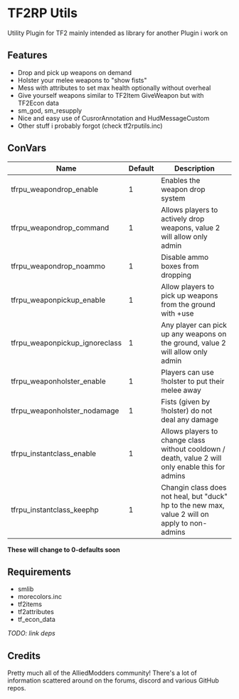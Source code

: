 TF2RP Utils
=====

Utility Plugin for TF2 mainly intended as library for another Plugin i work on

Features
-----

- Drop and pick up weapons on demand
- Holster your melee weapons to "show fists"
- Mess with attributes to set max health optionally without overheal
- Give yourself weapons similar to TF2Item GiveWeapon but with TF2Econ data
- sm_god, sm_resupply
- Nice and easy use of CusrorAnnotation and HudMessageCustom
- Other stuff i probably forgot (check tf2rputils.inc)

ConVars
-----

|Name  |Default  | Description |
|--|--|--|
| tfrpu_weapondrop_enable | 1 | Enables the weapon drop system |
| tfrpu_weapondrop_command | 1 | Allows players to actively drop weapons, value 2 will allow only admin |
| tfrpu_weapondrop_noammo | 1 | Disable ammo boxes from dropping |
| tfrpu_weaponpickup_enable | 1 | Allow players to pick up weapons from the ground with +use |
| tfrpu_weaponpickup_ignoreclass | 1 | Any player can pick up any weapons on the ground, value 2 will allow only admin |
| tfrpu_weaponholster_enable | 1 | Players can use !holster to put their melee away |
| tfrpu_weaponholster_nodamage | 1 | Fists (given by !holster) do not deal any damage |
| tfrpu_instantclass_enable | 1 | Allows players to change class without cooldown / death, value 2 will only enable this for admins |
| tfrpu_instantclass_keephp | 1 | Changin class does not heal, but \"duck\" hp to the new max, value 2 will on apply to non-admins |

**These will change to 0-defaults soon**

Requirements
-----

- smlib
- morecolors.inc
- tf2items
- tf2attributes
- tf_econ_data

*TODO: link deps*

Credits
-----

Pretty much all of the AlliedModders community!
There's a lot of information scattered around on the forums, discord and various GitHub repos.